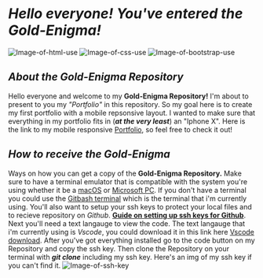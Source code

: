 # ***Hello everyone! You've entered the Gold-Enigma!***

![Image-of-html-use](https://img.shields.io/badge/HTML-95.6%25-red)
![Image-of-css-use](https://img.shields.io/badge/CSS-4.4%25-purple)
![Image-of-bootstrap-use](https://img.shields.io/badge/Bootstrap-lots%20of%20it-blue)

## *About the Gold-Enigma Repository*

Hello everyone and welcome to my **Gold-Enigma Repository!** I'm about to present to you my *"Portfolio"* in this repository. So my goal here is to create my first portfolio with a mobile repsonsive layout. I wanted to make sure that everything in my portfolio fits in (***at the very least***) an "Iphone X". Here is the link to my mobile responsive [Portfolio](https://shoyu808.github.io/gold-enigma/), so feel free to check it out!

## *How to receive the Gold-Enigma*

Ways on how you can get a copy of the **Gold-Enigma Repository.** Make sure to have a terminal emulator that is compatible with the system you're using whether it be a [macOS](https://en.wikipedia.org/wiki/MacOS) or [Microsoft PC](https://www.microsoft.com/en-us/windows). If you don't have a terminal you could use the [Gitbash terminal](https://git-scm.com/downloads) which is the terminal that i'm currently using. You'll also want to setup your ssh keys to protect your local files and to recieve repository on *Github*. [**Guide on setting up ssh keys for Github**](https://docs.github.com/en/free-pro-team@latest/github/authenticating-to-github/connecting-to-github-with-ssh). Next you'll need a text langauge to view the code. The text langauge that i'm currently using is *Vscode*, you could download it in this link here [Vscode download](https://code.visualstudio.com/download). After you've got everything installed go to the code button on my Repository and copy the ssh key. Then clone the Repository on your terminal with ***git clone*** including my ssh key. Here's an img of my ssh key if you can't find it.
![Image-of-ssh-key]()